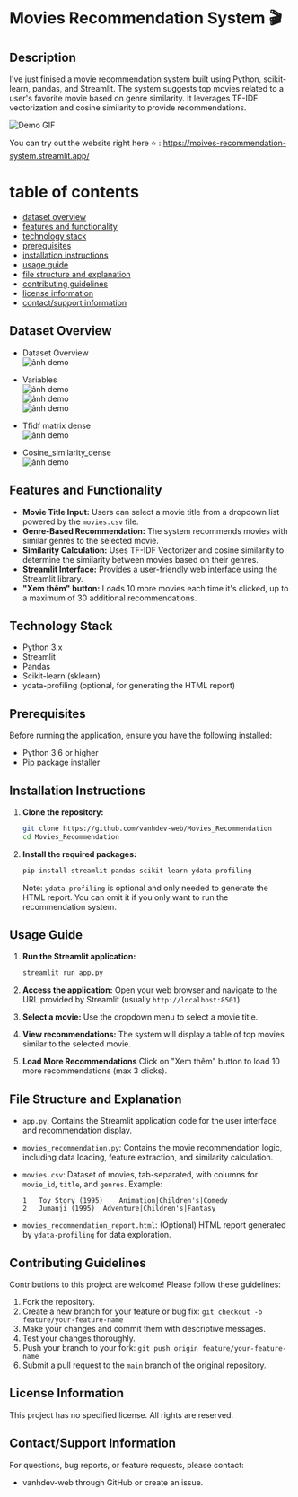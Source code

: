 # Movies Recommendation System 🎬

## Description

I've just finised a movie recommendation system built using Python, scikit-learn, pandas, and Streamlit. The system suggests top movies related to a user's favorite movie based on genre similarity. It leverages TF-IDF vectorization and cosine similarity to provide recommendations.

![Demo GIF](https://drive.google.com/uc?export=view&id=1iXnA4EuA-G8G0e059aBiP6152RIBRJv3)

You can try out the website right here ⭐ : https://moives-recommendation-system.streamlit.app/

# table of contents

- [dataset overview](#dataset-overview)
- [features and functionality](#features-and-functionality)
- [technology stack](#technology-stack)
- [prerequisites](#prerequisites)
- [installation instructions](#installation-instructions)
- [usage guide](#usage-guide)
- [file structure and explanation](#file-structure-and-explanation)
- [contributing guidelines](#contributing-guidelines)
- [license information](#license-information)
- [contact/support information](#contactsupport-information)

## Dataset Overview
* Dataset Overview  
![ảnh demo](https://drive.google.com/uc?export=view&id=1fnEfVBgp45tD0LXwPb0845qreeNKfvKD)


* Variables  
![ảnh demo](https://drive.google.com/uc?export=view&id=1_YWWJHFFXR5MapiGxjeTF_4m-tuh8uN7)  
![ảnh demo](https://drive.google.com/uc?export=view&id=1fjFJByxPM72xv6v5296dKw9DAq9gLz-7)  
![ảnh demo](https://drive.google.com/uc?export=view&id=1hmh5kxjk5PnxpaCbBQuUE8KKp5sVZV0c)    
 

* Tfidf matrix dense  
![ảnh demo](https://drive.google.com/uc?export=view&id=1esO2Ne9u71MMJe1M40_8FTiLSUP5yyIi)


* Cosine_similarity_dense  
![ảnh demo](https://drive.google.com/uc?export=view&id=1ILU5TtuWo4NVqNXwe8WL9nqsgRPtPho-)  

## Features and Functionality

*   **Movie Title Input:** Users can select a movie title from a dropdown list powered by the `movies.csv` file.
*   **Genre-Based Recommendation:** The system recommends movies with similar genres to the selected movie.
*   **Similarity Calculation:** Uses TF-IDF Vectorizer and cosine similarity to determine the similarity between movies based on their genres.
*   **Streamlit Interface:** Provides a user-friendly web interface using the Streamlit library.
*   **"Xem thêm" button:** Loads 10 more movies each time it's clicked, up to a maximum of 30 additional recommendations.

## Technology Stack

*   Python 3.x
*   Streamlit
*   Pandas
*   Scikit-learn (sklearn)
*   ydata-profiling (optional, for generating the HTML report)

## Prerequisites

Before running the application, ensure you have the following installed:

*   Python 3.6 or higher
*   Pip package installer

## Installation Instructions

1.  **Clone the repository:**

    ```bash
    git clone https://github.com/vanhdev-web/Movies_Recommendation
    cd Movies_Recommendation
    ```

2.  **Install the required packages:**

    ```bash
    pip install streamlit pandas scikit-learn ydata-profiling
    ```

    Note: `ydata-profiling` is optional and only needed to generate the HTML report. You can omit it if you only want to run the recommendation system.

## Usage Guide

1.  **Run the Streamlit application:**

    ```bash
    streamlit run app.py
    ```

2.  **Access the application:**
    Open your web browser and navigate to the URL provided by Streamlit (usually `http://localhost:8501`).

3.  **Select a movie:**
    Use the dropdown menu to select a movie title.

4.  **View recommendations:**
    The system will display a table of top movies similar to the selected movie.
5.  **Load More Recommendations**
    Click on "Xem thêm" button to load 10 more recommendations (max 3 clicks).

## File Structure and Explanation

*   `app.py`: Contains the Streamlit application code for the user interface and recommendation display.
*   `movies_recommendation.py`: Contains the movie recommendation logic, including data loading, feature extraction, and similarity calculation.
*   `movies.csv`: Dataset of movies, tab-separated, with columns for `movie_id`, `title`, and `genres`. Example:

    ```
    1	Toy Story (1995)	Animation|Children's|Comedy
    2	Jumanji (1995)	Adventure|Children's|Fantasy
    ```
*   `movies_recommendation_report.html`: (Optional) HTML report generated by `ydata-profiling` for data exploration.


## Contributing Guidelines

Contributions to this project are welcome! Please follow these guidelines:

1.  Fork the repository.
2.  Create a new branch for your feature or bug fix: `git checkout -b feature/your-feature-name`
3.  Make your changes and commit them with descriptive messages.
4.  Test your changes thoroughly.
5.  Push your branch to your fork: `git push origin feature/your-feature-name`
6.  Submit a pull request to the `main` branch of the original repository.

## License Information

This project has no specified license. All rights are reserved.

## Contact/Support Information

For questions, bug reports, or feature requests, please contact:

*   vanhdev-web through GitHub or create an issue.
